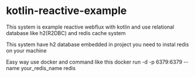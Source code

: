 ﻿# kotlin-reactive-example
This system is example reactive webflux with kotlin and use relational database like h2(R2DBC) and redis cache system

This system have h2 database embedded in project you need to instal redis on your machine

Easy way use docker and command like this
docker run -d -p 6379:6379 --name your_redis_name redis
